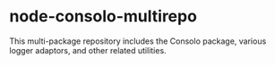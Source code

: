 # node-consolo-multirepo

This multi-package repository includes the Consolo package, various logger adaptors, and other related utilities.

